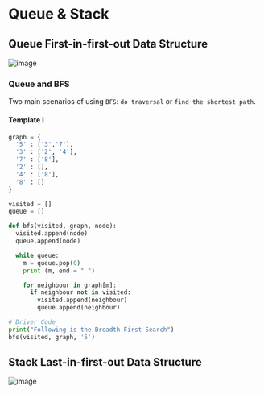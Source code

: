 # Queue & Stack

## Queue First-in-first-out Data Structure

![image](https://s3-lc-upload.s3.amazonaws.com/uploads/2018/05/03/screen-shot-2018-05-03-at-151021.png)

### Queue and BFS

Two main scenarios of using ```BFS```: ```do traversal``` or ```find the shortest path```.

#### Template I

```Python
graph = {
  '5' : ['3','7'],
  '3' : ['2', '4'],
  '7' : ['8'],
  '2' : [],
  '4' : ['8'],
  '8' : []
}

visited = []
queue = []

def bfs(visited, graph, node): 
  visited.append(node)
  queue.append(node)

  while queue:
    m = queue.pop(0) 
    print (m, end = " ") 

    for neighbour in graph[m]:
      if neighbour not in visited:
        visited.append(neighbour)
        queue.append(neighbour)

# Driver Code
print("Following is the Breadth-First Search")
bfs(visited, graph, '5')
```

## Stack Last-in-first-out Data Structure

![image](https://s3-lc-upload.s3.amazonaws.com/uploads/2018/06/03/screen-shot-2018-06-02-at-203523.png)
